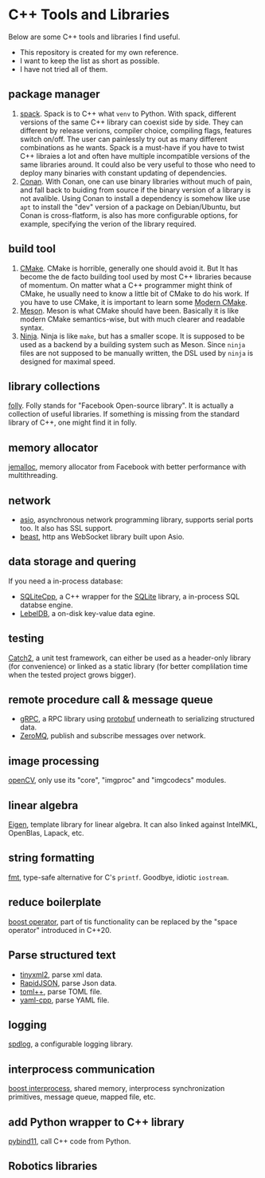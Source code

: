 # C++ Tools and Libraries
Below are some C++ tools and libraries I find useful. 

- This repository is created for my own reference. 
- I want to keep the list as short as possible. 
- I have not tried all of them.

## package manager
1. [spack](https://github.com/spack/spack). Spack is to C++ what `venv` to Python. 
With spack, different versions of the same C++ library can coexist side by side. 
They can different by release verions, compiler choice, compiling flags, features switch on/off. The user can painlessly try
out as  many different combinations as he wants. Spack is a must-have if you have to twist C++ libraies a lot and often have
multiple incompatible versions of the same libraries around. It could also be very useful to those who need to deploy  many
binaries with constant updating of dependencies. 
2. [Conan](https://github.com/conan-io/conan). With Conan, one can use binary libraries without much of pain, and fall back to
buiding from source if the binary version of a library is not avalible. Using Conan to install a dependency is somehow like
use `apt` to install the "dev" version of a package on Debian/Ubuntu, but Conan is cross-flatform, is also has more configurable
options, for example, specifying the verion of the library required.
## build tool
1. [CMake](https://cmake.org/). CMake is horrible, generally one should avoid it.
But It has become the de facto building tool used by most C++ libraries because of momentum.
On matter what a C++ programmer might think of CMake, he usually need to know a little bit of CMake to do his work.
If you have to use CMake, it is important to learn some [Modern CMake](https://cliutils.gitlab.io/modern-cmake/).
2. [Meson](https://github.com/mesonbuild/meson). Meson is what CMake should have been. Basically it is like modern CMake semantics-wise,
but with much clearer and readable syntax.
3. [Ninja](https://github.com/ninja-build/ninja). Ninja is like `make`, but has a smaller scope. It is supposed to be used as a backend
by a building system such as Meson. Since `ninja` files are not supposed to be manually written, the DSL used by `ninja` is designed for
maximal speed. 

## library collections
[folly](https://github.com/facebook/folly). Folly stands for "Facebook Open-source library". It is actually a collection of useful libraries. 
If something is missing from the standard library of C++, one might find it in folly.

## memory allocator 
 [jemalloc](https://github.com/jemalloc/jemalloc), memory allocator from Facebook with better performance with multithreading.
 
## network
- [asio](https://github.com/chriskohlhoff/asio/), asynchronous network programming library, supports serial ports too. It also has SSL support.
- [beast](https://github.com/boostorg/beast), http ans WebSocket library built upon Asio.

## data storage and quering
If you need a in-process database:
- [SQLiteCpp](https://github.com/SRombauts/SQLiteCpp), a C++ wrapper for the [SQLite](https://www.sqlite.org/about.html) library, a in-process SQL databse engine.
- [LebelDB](https://github.com/google/leveldb), a on-disk key-value data egine. 

## testing
[Catch2](https://github.com/catchorg/Catch2), a unit test framework, can either be used as a header-only library (for convenience) or linked as a static library (for better complilation time when the tested project grows bigger). 

## remote procedure call & message queue
- [gRPC](https://github.com/grpc/grpc), a RPC library using [protobuf](https://github.com/protocolbuffers/protobuf) underneath to serializing structured data.
- [ZeroMQ](https://github.com/zeromq/libzmq), publish and subscribe messages over network.

## image processing
[openCV](https://github.com/opencv/opencv), only use its "core", "imgproc" and "imgcodecs" modules.

## linear algebra
[Eigen](https://gitlab.com/libeigen/eigen), template library for linear algebra. It can also linked against IntelMKL, OpenBlas, Lapack, etc.

## string formatting
[fmt](https://github.com/fmtlib/fmt), type-safe alternative for C's `printf`. Goodbye, idiotic `iostream`.

## reduce boilerplate
[boost operator](https://www.boost.org/doc/libs/1_65_0/libs/utility/operators.htm), part of tis functionality can be replaced by the "space operator" introduced in C++20.

## Parse structured text
- [tinyxml2](https://github.com/leethomason/tinyxml2), parse xml data.
- [RapidJSON](https://github.com/Tencent/rapidjson), parse Json data.
- [toml++](https://github.com/marzer/tomlplusplus/), parse TOML file.
- [yaml-cpp](https://github.com/jbeder/yaml-cpp), parse YAML file.

## logging
[spdlog](https://github.com/gabime/spdlog), a configurable logging library.

## interprocess communication
[boost interprocess](https://www.boost.org/doc/libs/1_63_0/doc/html/interprocess.html), shared memory, interprocess synchronization primitives, message queue, mapped file, etc.

## add Python wrapper to C++ library
[pybind11](https://github.com/pybind/pybind11), call C++ code from Python.


## Robotics libraries  
